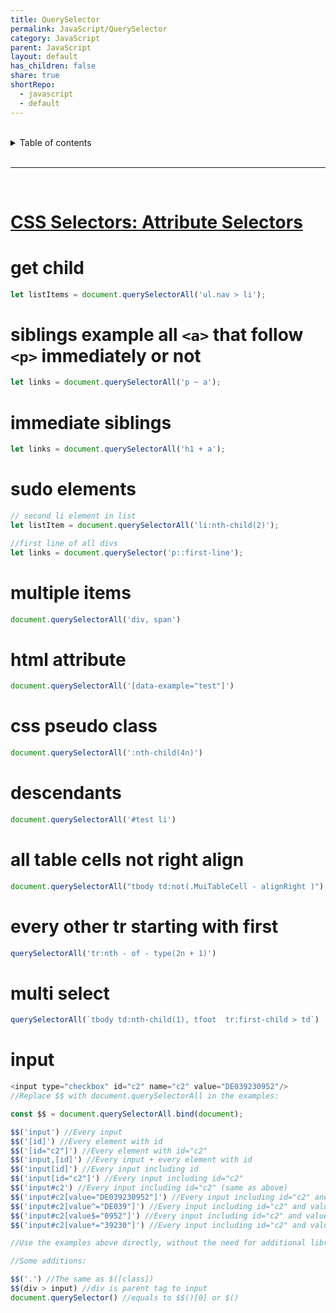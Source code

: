 ```yaml
---
title: QuerySelector
permalink: JavaScript/QuerySelector
category: JavaScript
parent: JavaScript
layout: default
has_children: false
share: true
shortRepo:
  - javascript
  - default                
---
```



<br/>                

<details markdown="block">                      
<summary>                      
Table of contents                      
</summary>                      
{: .text-delta }                      
1. TOC                      
{:toc}                      
</details>                      

<br/>                      

***                      

<br/>     

# [CSS Selectors: Attribute Selectors ](https://www.w3.org/TR/selectors-4/#attribute-selectors)

# get child

```javascript      
let listItems = document.querySelectorAll('ul.nav > li');      
```      

# siblings example all ```<a>``` that follow ```<p>``` immediately or not

```javascript      
let links = document.querySelectorAll('p ~ a');      
```      

# immediate siblings

```javascript      
let links = document.querySelectorAll('h1 + a');      
```      

# sudo elements

```javascript      
// second li element in list      
let listItem = document.querySelectorAll('li:nth-child(2)');

//first line of all divs      
let links = document.querySelector('p::first-line');          
```      

# multiple items

```javascript      
document.querySelectorAll('div, span')      
```      

# html attribute

```javascript      
document.querySelectorAll('[data-example="test"]')      
```      

# css pseudo class

```javascript      
document.querySelectorAll(':nth-child(4n)')      
```      

# descendants

```javascript      
document.querySelectorAll('#test li')      
```      

# all table cells not right align

```javascript      
document.querySelectorAll("tbody td:not(.MuiTableCell - alignRight )")      
```      

# every other tr starting with first

```javascript      
querySelectorAll('tr:nth - of - type(2n + 1)')      
```      

# multi select

```javascript      
querySelectorAll(`tbody td:nth-child(1), tfoot  tr:first-child > td`)      
```      

# input

```javascript      
<input type="checkbox" id="c2" name="c2" value="DE039230952"/>
//Replace $$ with document.querySelectorAll in the examples:      

const $$ = document.querySelectorAll.bind(document);

$$('input') //Every input      
$$('[id]') //Every element with id      
$$('[id="c2"]') //Every element with id="c2"      
$$('input,[id]') //Every input + every element with id      
$$('input[id]') //Every input including id      
$$('input[id="c2"]') //Every input including id="c2"      
$$('input#c2') //Every input including id="c2" (same as above)      
$$('input#c2[value="DE039230952"]') //Every input including id="c2" and value="DE039230952"      
$$('input#c2[value^="DE039"]') //Every input including id="c2" and value has content starting with DE039      
$$('input#c2[value$="0952"]') //Every input including id="c2" and value has content ending with 0952      
$$('input#c2[value*="39230"]') //Every input including id="c2" and value has conten      

//Use the examples above directly, without the need for additional library,

//Some additions:      

$$('.') //The same as $([class])      
$$(div > input) //div is parent tag to input      
document.querySelector() //equals to $$()[0] or $()      
```  